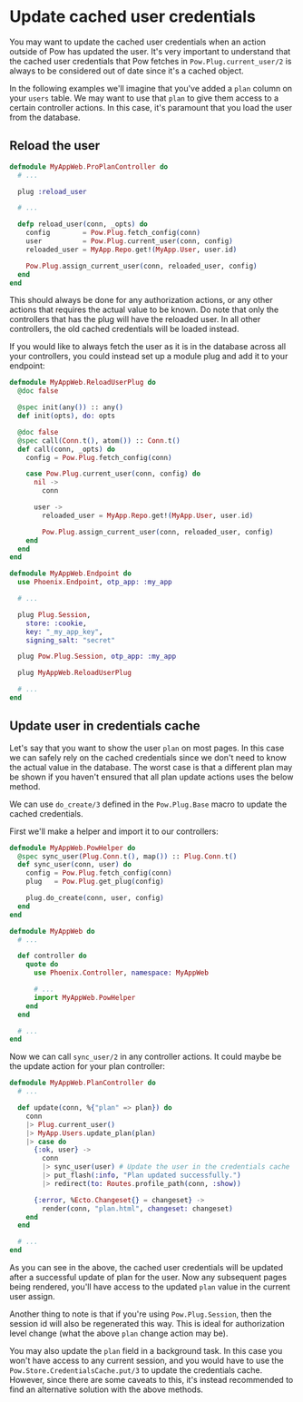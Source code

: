 # Update cached user credentials

You may want to update the cached user credentials when an action outside of Pow has updated the user. It's very important to understand that the cached user credentials that Pow fetches in `Pow.Plug.current_user/2` is always to be considered out of date since it's a cached object.

In the following examples we'll imagine that you've added a `plan` column on your `users` table. We may want to use that `plan` to give them access to a certain controller actions. In this case, it's paramount that you load the user from the database.

## Reload the user

```elixir
defmodule MyAppWeb.ProPlanController do
  # ...

  plug :reload_user

  # ...

  defp reload_user(conn, _opts) do
    config        = Pow.Plug.fetch_config(conn)
    user          = Pow.Plug.current_user(conn, config)
    reloaded_user = MyApp.Repo.get!(MyApp.User, user.id)

    Pow.Plug.assign_current_user(conn, reloaded_user, config)
  end
end
```

This should always be done for any authorization actions, or any other actions that requires the actual value to be known. Do note that only the controllers that has the plug will have the reloaded user. In all other controllers, the old cached credentials will be loaded instead.

If you would like to always fetch the user as it is in the database across all your controllers, you could instead set up a module plug and add it to your endpoint:

```elixir
defmodule MyAppWeb.ReloadUserPlug do
  @doc false

  @spec init(any()) :: any()
  def init(opts), do: opts

  @doc false
  @spec call(Conn.t(), atom()) :: Conn.t()
  def call(conn, _opts) do
    config = Pow.Plug.fetch_config(conn)

    case Pow.Plug.current_user(conn, config) do
      nil ->
        conn

      user ->
        reloaded_user = MyApp.Repo.get!(MyApp.User, user.id)

        Pow.Plug.assign_current_user(conn, reloaded_user, config)
    end
  end
end
```

```elixir
defmodule MyAppWeb.Endpoint do
  use Phoenix.Endpoint, otp_app: :my_app

  # ...

  plug Plug.Session,
    store: :cookie,
    key: "_my_app_key",
    signing_salt: "secret"

  plug Pow.Plug.Session, otp_app: :my_app

  plug MyAppWeb.ReloadUserPlug

  # ...
end
```

## Update user in credentials cache

Let's say that you want to show the user `plan` on most pages. In this case we can safely rely on the cached credentials since we don't need to know the actual value in the database. The worst case is that a different plan may be shown if you haven't ensured that all plan update actions uses the below method.

We can use `do_create/3` defined in the `Pow.Plug.Base` macro to update the cached credentials.

First we'll make a helper and import it to our controllers:

```elixir
defmodule MyAppWeb.PowHelper do
  @spec sync_user(Plug.Conn.t(), map()) :: Plug.Conn.t()
  def sync_user(conn, user) do
    config = Pow.Plug.fetch_config(conn)
    plug   = Pow.Plug.get_plug(config)

    plug.do_create(conn, user, config)
  end
end
```

```elixir
defmodule MyAppWeb do
  # ...

  def controller do
    quote do
      use Phoenix.Controller, namespace: MyAppWeb

      # ...
      import MyAppWeb.PowHelper
    end
  end

  # ...
end
```

Now we can call `sync_user/2` in any controller actions. It could maybe be the update action for your plan controller:

```elixir
defmodule MyAppWeb.PlanController do
  # ...

  def update(conn, %{"plan" => plan}) do
    conn
    |> Plug.current_user()
    |> MyApp.Users.update_plan(plan)
    |> case do
      {:ok, user} ->
        conn
        |> sync_user(user) # Update the user in the credentials cache
        |> put_flash(:info, "Plan updated successfully.")
        |> redirect(to: Routes.profile_path(conn, :show))

      {:error, %Ecto.Changeset{} = changeset} ->
        render(conn, "plan.html", changeset: changeset)
    end
  end

  # ...
end
```

As you can see in the above, the cached user credentials will be updated after a successful update of plan for the user. Now any subsequent pages being rendered, you'll have access to the updated `plan` value in the current user assign.

Another thing to note is that if you're using `Pow.Plug.Session`, then the session id will also be regenerated this way. This is ideal for authorization level change (what the above `plan` change action may be).

You may also update the `plan` field in a background task. In this case you won't have access to any current session, and you would have to use the `Pow.Store.CredentialsCache.put/3` to update the credentials cache. However, since there are some caveats to this, it's instead recommended to find an alternative solution with the above methods.
